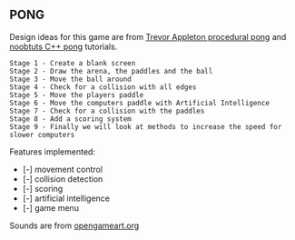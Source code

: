 ## PONG

Design ideas for this game are from [Trevor Appleton procedural pong][trevor-appleton]
and [noobtuts C++ pong][noobtuts-pong] tutorials.

```text
Stage 1 - Create a blank screen
Stage 2 - Draw the arena, the paddles and the ball
Stage 3 - Move the ball around
Stage 4 - Check for a collision with all edges
Stage 5 - Move the players paddle
Stage 6 - Move the computers paddle with Artificial Intelligence
Stage 7 - Check for a collision with the paddles
Stage 8 - Add a scoring system
Stage 9 - Finally we will look at methods to increase the speed for slower computers
```

Features implemented:
* [-] movement control
* [-] collision detection
* [-] scoring
* [-] artificial intelligence
* [-] game menu

Sounds are from [opengameart.org](https://opengameart.org/)



[noobtuts-pong]: https://noobtuts.com/cpp/2d-pong-game
[trevor-appleton]: http://trevorappleton.blogspot.com/2014/04/writing-pong-using-python-and-pygame.html